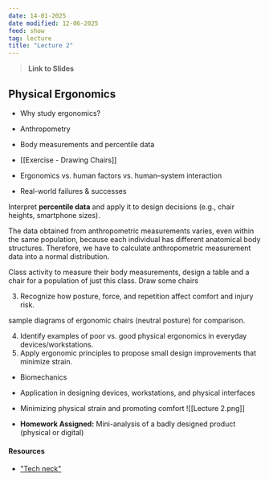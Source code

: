 ```yaml
---
date: 14-01-2025
date modified: 12-06-2025
feed: show
tag: lecture
title: "Lecture 2"
---
```


> **Link to Slides**

## Physical Ergonomics
- Why study ergonomics?
- Anthropometry
- Body measurements and percentile data
- [[Exercise - Drawing Chairs]]



- Ergonomics vs. human factors vs. human–system interaction
- Real-world failures & successes


Interpret **percentile data** and apply it to design decisions (e.g., chair heights, smartphone sizes).

The data obtained from anthropometric measurements varies, even within the same population, because each individual has different anatomical body structures. Therefore, we have to calculate anthropometric measurement data into a normal distribution.

Class activity to measure their body measurements, design a table and a chair for a population of just this class. Draw some chairs

3. Recognize how posture, force, and repetition affect comfort and injury risk.

sample diagrams of ergonomic chairs (neutral posture) for comparison.

4. Identify examples of poor vs. good physical ergonomics in everyday devices/workstations.
5. Apply ergonomic principles to propose small design improvements that minimize strain.

- Biomechanics
- Application in designing devices, workstations, and physical interfaces
- Minimizing physical strain and promoting comfort
![[Lecture 2.png]]


- **Homework Assigned:** Mini-analysis of a badly designed product (physical or digital)
#### Resources

- ["Tech neck"](https://www.mayoclinichealthsystem.org/hometown-health/speaking-of-health/effect-of-technology-on-your-neck)

